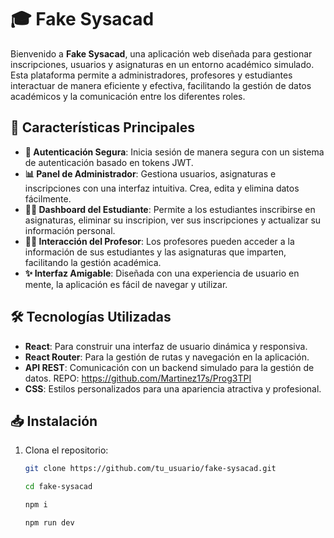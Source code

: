 # 🎓 Fake Sysacad

Bienvenido a **Fake Sysacad**, una aplicación web diseñada para gestionar inscripciones, usuarios y asignaturas en un entorno académico simulado. Esta plataforma permite a administradores, profesores y estudiantes interactuar de manera eficiente y efectiva, facilitando la gestión de datos académicos y la comunicación entre los diferentes roles.

## 🚀 Características Principales

- **🔐 Autenticación Segura**: Inicia sesión de manera segura con un sistema de autenticación basado en tokens JWT.
- **📊 Panel de Administrador**: Gestiona usuarios, asignaturas e inscripciones con una interfaz intuitiva. Crea, edita y elimina datos fácilmente.
- **👩‍🎓 Dashboard del Estudiante**: Permite a los estudiantes inscribirse en asignaturas, eliminar su inscripion, ver sus inscripciones y actualizar su información personal.
- **👨‍🏫 Interacción del Profesor**: Los profesores pueden acceder a la información de sus estudiantes y las asignaturas que imparten, facilitando la gestión académica.
- **✨ Interfaz Amigable**: Diseñada con una experiencia de usuario en mente, la aplicación es fácil de navegar y utilizar.

## 🛠️ Tecnologías Utilizadas

- **React**: Para construir una interfaz de usuario dinámica y responsiva.
- **React Router**: Para la gestión de rutas y navegación en la aplicación.
- **API REST**: Comunicación con un backend simulado para la gestión de datos. REPO: https://github.com/Martinez17s/Prog3TPI
- **CSS**: Estilos personalizados para una apariencia atractiva y profesional.

## 📥 Instalación

1. Clona el repositorio:
   ```bash
   git clone https://github.com/tu_usuario/fake-sysacad.git

   cd fake-sysacad

   npm i

   npm run dev



  
